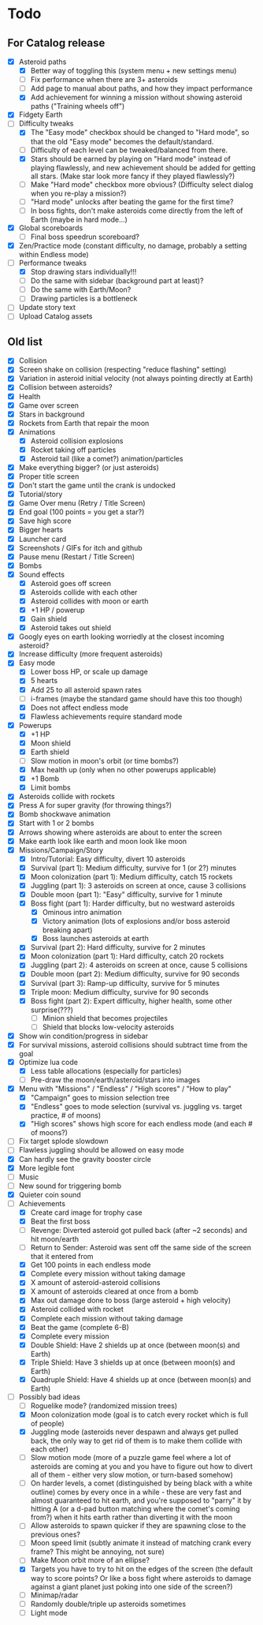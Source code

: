 # Todo

## For Catalog release

* [x] Asteroid paths
    * [x] Better way of toggling this (system menu + new settings menu)
    * [ ] Fix performance when there are 3+ asteroids
    * [ ] Add page to manual about paths, and how they impact performance
    * [x] Add achievement for winning a mission without showing asteroid paths ("Training wheels off")
* [x] Fidgety Earth
* [ ] Difficulty tweaks
    * [x] The "Easy mode" checkbox should be changed to "Hard mode", so that the old "Easy mode" becomes the default/standard.
    * [ ] Difficulty of each level can be tweaked/balanced from there.
    * [x] Stars should be earned by playing on "Hard mode" instead of playing flawlessly, and new achievement should be added for getting all stars. (Make star look more fancy if they played flawlessly?)
    * [ ] Make "Hard mode" checkbox more obvious? (Difficulty select dialog when you re-play a mission?)
    * [ ] "Hard mode" unlocks after beating the game for the first time?
    * [ ] In boss fights, don't make asteroids come directly from the left of Earth (maybe in hard mode...)
* [x] Global scoreboards
    * [ ] Final boss speedrun scoreboard?
* [x] Zen/Practice mode (constant difficulty, no damage, probably a setting within Endless mode)
* [ ] Performance tweaks
    * [x] Stop drawing stars individually!!!
    * [ ] Do the same with sidebar (background part at least)?
    * [ ] Do the same with Earth/Moon?
    * [ ] Drawing particles is a bottleneck
* [ ] Update story text
* [ ] Upload Catalog assets

## Old list

* [x] Collision
* [x] Screen shake on collision (respecting "reduce flashing" setting)
* [x] Variation in asteroid initial velocity (not always pointing directly at Earth)
* [x] Collision between asteroids?
* [x] Health
* [x] Game over screen
* [x] Stars in background
* [x] Rockets from Earth that repair the moon
* [x] Animations
    * [x] Asteroid collision explosions
    * [x] Rocket taking off particles
    * [x] Asteroid tail (like a comet?) animation/particles
* [x] Make everything bigger? (or just asteroids)
* [x] Proper title screen
* [x] Don't start the game until the crank is undocked
* [x] Tutorial/story
* [x] Game Over menu (Retry / Title Screen)
* [x] End goal (100 points = you get a star?)
* [x] Save high score
* [x] Bigger hearts
* [x] Launcher card
* [x] Screenshots / GIFs for itch and github
* [x] Pause menu (Restart / Title Screen)
* [x] Bombs
* [x] Sound effects
    * [x] Asteroid goes off screen
    * [x] Asteroids collide with each other
    * [x] Asteroid collides with moon or earth
    * [x] +1 HP / powerup
    * [x] Gain shield
    * [x] Asteroid takes out shield
* [x] Googly eyes on earth looking worriedly at the closest incoming asteroid?
* [x] Increase difficulty (more frequent asteroids)
* [x] Easy mode
    * [x] Lower boss HP, or scale up damage
    * [x] 5 hearts
    * [x] Add 25 to all asteroid spawn rates
    * [ ] i-frames (maybe the standard game should have this too though)
    * [x] Does not affect endless mode
    * [x] Flawless achievements require standard mode
* [x] Powerups
    * [x] +1 HP
    * [x] Moon shield
    * [x] Earth shield
    * [ ] Slow motion in moon's orbit (or time bombs?)
    * [x] Max health up (only when no other powerups applicable)
    * [x] +1 Bomb
    * [x] Limit bombs
* [x] Asteroids collide with rockets
* [x] Press A for super gravity (for throwing things?)
* [x] Bomb shockwave animation
* [x] Start with 1 or 2 bombs
* [x] Arrows showing where asteroids are about to enter the screen
* [x] Make earth look like earth and moon look like moon
* [x] Missions/Campaign/Story
    * [x] Intro/Tutorial: Easy difficulty, divert 10 asteroids
    * [x] Survival (part 1): Medium difficulty, survive for 1 (or 2?) minutes
    * [x] Moon colonization (part 1): Medium difficulty, catch 15 rockets
    * [x] Juggling (part 1): 3 asteroids on screen at once, cause 3 collisions
    * [x] Double moon (part 1): "Easy" difficulty, survive for 1 minute
    * [x] Boss fight (part 1): Harder difficulty, but no westward asteroids
        * [x] Ominous intro animation
        * [x] Victory animation (lots of explosions and/or boss asteroid breaking apart)
        * [x] Boss launches asteroids at earth
    * [x] Survival (part 2): Hard difficulty, survive for 2 minutes
    * [x] Moon colonization (part 1): Hard difficulty, catch 20 rockets
    * [x] Juggling (part 2): 4 asteroids on screen at once, cause 5 collisions
    * [x] Double moon (part 2): Medium difficulty, survive for 90 seconds
    * [x] Survival (part 3): Ramp-up difficulty, survive for 5 minutes
    * [x] Triple moon: Medium difficulty, survive for 90 seconds
    * [x] Boss fight (part 2): Expert difficulty, higher health, some other surprise(???)
        * [ ] Minion shield that becomes projectiles
        * [ ] Shield that blocks low-velocity asteroids
* [x] Show win condition/progress in sidebar
* [x] For survival missions, asteroid collisions should subtract time from the goal
* [x] Optimize lua code
    * [x] Less table allocations (especially for particles)
    * [ ] Pre-draw the moon/earth/asteroid/stars into images
* [x] Menu with "Missions" / "Endless" / "High scores" / "How to play"
    * [x] "Campaign" goes to mission selection tree
    * [x] "Endless" goes to mode selection (survival vs. juggling vs. target practice, # of moons)
    * [x] "High scores" shows high score for each endless mode (and each # of moons?)
* [ ] Fix target splode slowdown
* [ ] Flawless juggling should be allowed on easy mode
* [x] Can hardly see the gravity booster circle
* [x] More legible font
* [ ] Music
* [ ] New sound for triggering bomb
* [x] Quieter coin sound
* [ ] Achievements
    * [x] Create card image for trophy case
    * [x] Beat the first boss
    * [ ] Revenge: Diverted asteroid got pulled back (after ~2 seconds) and hit moon/earth
    * [ ] Return to Sender: Asteroid was sent off the same side of the screen that it entered from
    * [x] Get 100 points in each endless mode
    * [x] Complete every mission without taking damage
    * [x] X amount of asteroid-asteroid collisions
    * [x] X amount of asteroids cleared at once from a bomb
    * [x] Max out damage done to boss (large asteroid + high velocity)
    * [x] Asteroid collided with rocket
    * [x] Complete each mission without taking damage
    * [x] Beat the game (complete 6-B)
    * [x] Complete every mission
    * [x] Double Shield: Have 2 shields up at once (between moon(s) and Earth)
    * [x] Triple Shield: Have 3 shields up at once (between moon(s) and Earth)
    * [x] Quadruple Shield: Have 4 shields up at once (between moon(s) and Earth)
* [ ] Possibly bad ideas
    * [ ] Roguelike mode? (randomized mission trees)
    * [x] Moon colonization mode (goal is to catch every rocket which is full of people)
    * [x] Juggling mode (asteroids never despawn and always get pulled back, the only way to get rid of them is to make them collide with each other)
    * [ ] Slow motion mode (more of a puzzle game feel where a lot of asteroids are coming at you and you have to figure out how to divert all of them - either very slow motion, or turn-based somehow)
    * [ ] On harder levels, a comet (distinguished by being black with a white outline) comes by every once in a while - these are very fast and almost guaranteed to hit earth, and you're supposed to "parry" it by hitting A (or a d-pad button matching where the comet's coming from?) when it hits earth rather than diverting it with the moon
    * [ ] Allow asteroids to spawn quicker if they are spawning close to the previous ones?
    * [ ] Moon speed limit (subtly animate it instead of matching crank every frame? This might be annoying, not sure)
    * [ ] Make Moon orbit more of an ellipse?
    * [x] Targets you have to try to hit on the edges of the screen (the default way to score points? Or like a boss fight where asteroids to damage against a giant planet just poking into one side of the screen?)
    * [ ] Minimap/radar
    * [ ] Randomly double/triple up asteroids sometimes
    * [ ] Light mode

